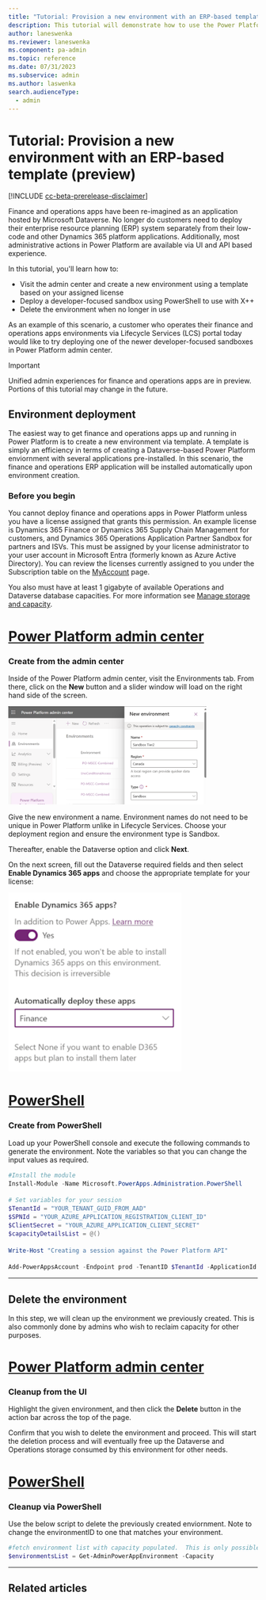 ```yaml
---
title: "Tutorial: Provision a new environment with an ERP-based template (preview) | Microsoft Docs"
description: This tutorial will demonstrate how to use the Power Platform to deploy an environment with Finance and Operations apps installed.
author: laneswenka
ms.reviewer: laneswenka
ms.component: pa-admin
ms.topic: reference
ms.date: 07/31/2023
ms.subservice: admin
ms.author: laswenka
search.audienceType: 
  - admin
---
```


# Tutorial: Provision a new environment with an ERP-based template (preview)

[!INCLUDE [cc-beta-prerelease-disclaimer](../../includes/cc-beta-prerelease-disclaimer.md)]

Finance and operations apps have been re-imagined as an application hosted by Microsoft Dataverse.  No longer do customers need to deploy their enterprise resource planning (ERP) system separately from their low-code and other Dynamics 365 platform applications.  Additionally, most administrative actions in Power Platform are available via UI and API based experience.

In this tutorial, you'll learn how to:

- Visit the admin center and create a new environment using a template based on your assigned license
- Deploy a developer-focused sandbox using PowerShell to use with X++
- Delete the environment when no longer in use

As an example of this scenario, a customer who operates their finance and operations apps environments via Lifecycle Services (LCS) portal today would like to try deploying one of the newer developer-focused sandboxes in Power Platform admin center.  

> [!IMPORTANT]
> Unified admin experiences for finance and operations apps are in preview.  Portions of this tutorial may change in the future.

## Environment deployment

The easiest way to get finance and operations apps up and running in Power Platform is to create a new environment via template.  A template is simply an efficiency in terms of creating a Dataverse-based Power Platform enviornment with several applications pre-installed.  In this scenario, the finance and operations ERP application will be installed automatically upon environment creation.

### Before you begin

You cannot deploy finance and operations apps in Power Platform unless you have a license assigned that grants this permission.  An example license is Dynamics 365 Finance or Dynamics 365 Supply Chain Management for customers, and Dynamics 365 Operations Application Partner Sandbox for partners and ISVs.  This must be assigned by your license administrator to your user account in Microsoft Entra (formerly known as Azure Active Directory).  You can review the licenses currently assigned to you under the Subscription table on the [MyAccount](https://portal.office.com/account/?ref=MeControl) page.

You also must have at least 1 gigabyte of available Operations and Dataverse database capacities.  For more information see [Manage storage and capacity](../finance-operations-storage-capacity.md).

# [Power Platform admin center](#tab/PPAC)

### Create from the admin center

Inside of the Power Platform admin center, visit the Environments tab.  From there, click on the **New** button and a slider window will load on the right hand side of the screen.

<img src="media/tutorial-new-environment1.png" width="400px" />

Give the new environment a name.  Environment names do not need to be unique in Power Platform unlike in Lifecycle Services.  Choose your deployment region and ensure the environment type is Sandbox.

Thereafter, enable the Dataverse option and click **Next**.

On the next screen, fill out the Dataverse required fields and then select **Enable Dynamics 365 apps** and choose the appropriate template for your license:

<img src="media/new-environment-template.png" width="350px" />

# [PowerShell](#tab/PowerShell)

### Create from PowerShell

Load up your PowerShell console and execute the following commands to generate the environment.  Note the variables so that you can change the input values as required.

```powershell
#Install the module
Install-Module -Name Microsoft.PowerApps.Administration.PowerShell

# Set variables for your session
$TenantId = "YOUR_TENANT_GUID_FROM_AAD"
$SPNId = "YOUR_AZURE_APPLICATION_REGISTRATION_CLIENT_ID"
$ClientSecret = "YOUR_AZURE_APPLICATION_CLIENT_SECRET"
$capacityDetailsList = @()

Write-Host "Creating a session against the Power Platform API"

Add-PowerAppsAccount -Endpoint prod -TenantID $TenantId -ApplicationId $SPNId -ClientSecret $ClientSecret
```
---

## Delete the environment
In this step, we will clean up the environment we previously created.  This is also commonly done by admins who wish to reclaim capacity for other purposes.

# [Power Platform admin center](#tab/PPAC)

### Cleanup from the UI

Highlight the given environment, and then click the **Delete** button in the action bar across the top of the page.  

Confirm that you wish to delete the environment and proceed.  This will start the deletion process and will eventually free up the Dataverse and Operations storage consumed by this environment for other needs.


# [PowerShell](#tab/PowerShell)

### Cleanup via PowerShell
Use the below script to delete the previously created enviornment.  Note to change the environmentID to one that matches your environment.

```powershell
#fetch environment list with capacity populated.  This is only possible when calling full environment list
$environmentsList = Get-AdminPowerAppEnvironment -Capacity
```
---

## Related articles
